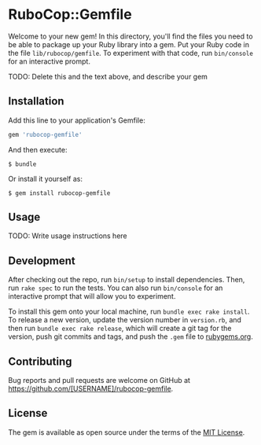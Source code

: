 # RuboCop::Gemfile

Welcome to your new gem! In this directory, you'll find the files you need to be able to package up your Ruby library into a gem. Put your Ruby code in the file `lib/rubocop/gemfile`. To experiment with that code, run `bin/console` for an interactive prompt.

TODO: Delete this and the text above, and describe your gem

## Installation

Add this line to your application's Gemfile:

```ruby
gem 'rubocop-gemfile'
```

And then execute:

    $ bundle

Or install it yourself as:

    $ gem install rubocop-gemfile

## Usage

TODO: Write usage instructions here

## Development

After checking out the repo, run `bin/setup` to install dependencies. Then, run `rake spec` to run the tests. You can also run `bin/console` for an interactive prompt that will allow you to experiment.

To install this gem onto your local machine, run `bundle exec rake install`. To release a new version, update the version number in `version.rb`, and then run `bundle exec rake release`, which will create a git tag for the version, push git commits and tags, and push the `.gem` file to [rubygems.org](https://rubygems.org).

## Contributing

Bug reports and pull requests are welcome on GitHub at https://github.com/[USERNAME]/rubocop-gemfile.


## License

The gem is available as open source under the terms of the [MIT License](http://opensource.org/licenses/MIT).

